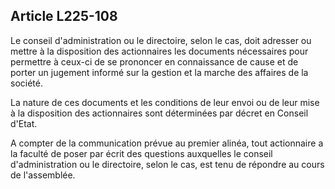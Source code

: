 Article L225-108
----
Le conseil d'administration ou le directoire, selon le cas, doit adresser ou
mettre à la disposition des actionnaires les documents nécessaires pour
permettre à ceux-ci de se prononcer en connaissance de cause et de porter un
jugement informé sur la gestion et la marche des affaires de la société.

La nature de ces documents et les conditions de leur envoi ou de leur mise à la
disposition des actionnaires sont déterminées par décret en Conseil d'Etat.

A compter de la communication prévue au premier alinéa, tout actionnaire a la
faculté de poser par écrit des questions auxquelles le conseil d'administration
ou le directoire, selon le cas, est tenu de répondre au cours de l'assemblée.
